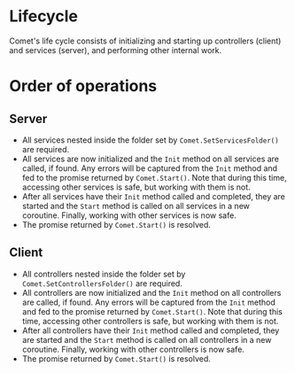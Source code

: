 # Lifecycle 

Comet's life cycle consists of initializing and starting up controllers (client) and services (server), and performing other internal work.

# Order of operations

## Server

- All services nested inside the folder set by `Comet.SetServicesFolder()` are required.
- All services are now initialized and the `Init` method on all services are called, if found. Any errors will be captured from the `Init` method and fed to the promise returned by `Comet.Start()`. Note that during this time, accessing other services is safe, but working with them is not.
- After all services have their `Init` method called and completed, they are started and the `Start` method is called on all services in a new coroutine. Finally, working with other services is now safe.
- The promise returned by `Comet.Start()` is resolved.

## Client

- All controllers nested inside the folder set by `Comet.SetControllersFolder()` are required.
- All controllers are now initialized and the `Init` method on all controllers are called, if found. Any errors will be captured from the `Init` method and fed to the promise returned by `Comet.Start()`. Note that during this time, accessing other controllers is safe, but working with them is not.
- After all controllers have their `Init` method called and completed, they are started and the `Start` method is called on all controllers in a new coroutine. Finally, working with other controllers is now safe.
- The promise returned by `Comet.Start()` is resolved.